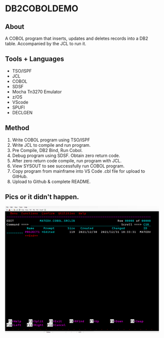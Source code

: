 # DB2COBOLDEMO

## About
A COBOL program that inserts, updates and deletes records into a DB2 table. Accompanied by the JCL to run it.

## Tools + Languages
* TSO/ISPF
* JCL
* COBOL
* SDSF
* Mocha Tn3270 Emulator
* z/OS
* VScode
* SPUFI
* DECLGEN

## Method
1. Write COBOL program using TSO/ISPF
2. Write JCL to compile and run program.
3. Pre Compile, DB2 Bind, Run Cobol.
4. Debug program using SDSF. Obtain zero return code.
5. After zero return code compile, run program with JCL.
6. View SYSOUT to see successfully run COBOL program.
7. Copy program from mainframe into VS Code .cbl file for upload to GitHub. 
8. Upload to Github & complete README.

## Pics or it didn't happen.
![Alt text](/GIF/DB2DEMOGIF.gif?raw=true "Method Gif")
